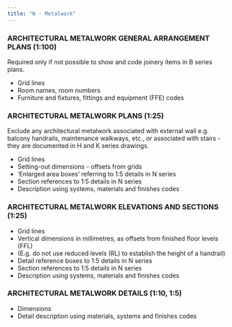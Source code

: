 ```yaml
---
title: "N - Metalwork"
---
```

### ARCHITECTURAL METALWORK GENERAL ARRANGEMENT PLANS (1:100)

Required only if not possible to show and code joinery items in B series plans.

-   Grid lines
-   Room names, room numbers
-   Furniture and fixtures, fittings and equipment (FFE) codes

### ARCHITECTURAL METALWORK PLANS (1:25)

Exclude any architectural metalwork associated with external wall e.g. balcony handrails, maintenance walkways, etc., or associated with stairs - they are documented in H and K series drawings.

-   Grid lines
-   Setting-out dimensions - offsets from grids
-   ‘Enlarged area boxes’ referring to 1:5 details in N series
-   Section references to 1:5 details in N series
-   Description using systems, materials and finishes codes

### ARCHITECTURAL METALWORK ELEVATIONS AND SECTIONS (1:25)

-   Grid lines
-   Vertical dimensions in millimetres, as offsets from finished floor levels (FFL)
-   (E.g. do not use reduced levels (RL) to establish the height of a handrail)
-   Detail reference boxes to 1:5 details in N series
-   Section references to 1:5 details in N series
-   Description using systems, materials and finishes codes

### ARCHITECTURAL METALWORK DETAILS (1:10, 1:5)

-   Dimensions
-   Detail description using materials, systems and finishes codes